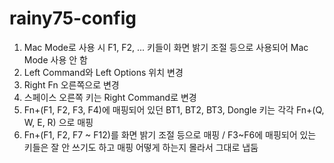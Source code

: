 # rainy75-config

1. Mac Mode로 사용 시 F1, F2, ... 키들이 화면 밝기 조절 등으로 사용되어 Mac Mode 사용 안 함
2. Left Command와 Left Options 위치 변경
3. Right Fn 오른쪽으로 변경
4. 스페이스 오른쪽 키는 Right Command로 변경
5. Fn+(F1, F2, F3, F4)에 매핑되어 있던 BT1, BT2, BT3, Dongle 키는 각각 Fn+(Q, W, E, R) 으로 매핑
6. Fn+(F1, F2, F7 ~ F12)를 화면 밝기 조절 등으로 매핑 / F3~F6에 매핑되어 있는 키들은 잘 안 쓰기도 하고 매핑 어떻게 하는지 몰라서 그대로 냅둠
